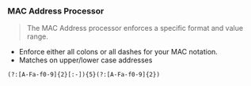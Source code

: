### MAC Address Processor

> The MAC Address processor enforces a specific format and value range.

- Enforce either all colons or all dashes for your MAC notation.
- Matches on upper/lower case addresses

```
(?:[A-Fa-f0-9]{2}[:-]){5}(?:[A-Fa-f0-9]{2})
```
